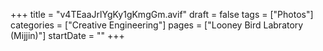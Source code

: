 +++
title = "v4TEaaJrlYgKy1gKmgGm.avif"
draft = false
tags = ["Photos"]
categories = ["Creative Engineering"]
pages = ["Looney Bird Labratory (Mijjin)"]
startDate = ""
+++
